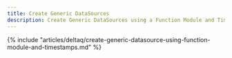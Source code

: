 ```yaml
---
title: Create Generic DataSources
description: Create Generic DataSources using a Function Module and Timestamps
---
```


{% include "articles/deltaq/create-generic-datasource-using-function-module-and-timestamps.md" %}